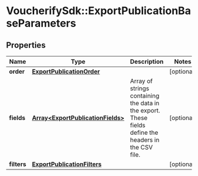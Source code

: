 # VoucherifySdk::ExportPublicationBaseParameters

## Properties

| Name | Type | Description | Notes |
| ---- | ---- | ----------- | ----- |
| **order** | [**ExportPublicationOrder**](ExportPublicationOrder.md) |  | [optional] |
| **fields** | [**Array&lt;ExportPublicationFields&gt;**](ExportPublicationFields.md) | Array of strings containing the data in the export. These fields define the headers in the CSV file. | [optional] |
| **filters** | [**ExportPublicationFilters**](ExportPublicationFilters.md) |  | [optional] |

